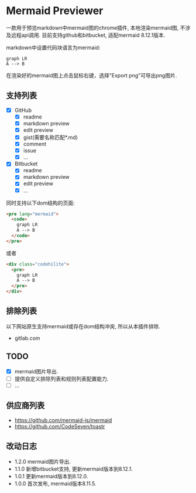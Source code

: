 # Mermaid Previewer

一款用于预览markdown中mermaid图的chrome插件, 本地渲染mermaid图, 不涉及远程api调用.
目前支持github和bitbucket, 适配mermaid 8.12.1版本.

markdown中设置代码块语言为mermaid:
```mermaid
graph LR
A --> B
```

在渲染好的mermaid图上点击鼠标右键，选择"Export png"可导出png图片.

## 支持列表

- [x] GitHub
  - [x] readme
  - [x] markdown preview
  - [x] edit preview
  - [x] gist(需要名称匹配*.md)
  - [x] comment
  - [x] issue
  - [x] ...
- [x] Bitbucket
  - [x] readme
  - [x] markdown preview
  - [x] edit preview
  - [x] ...

同时支持以下dom结构的页面:
```html
<pre lang="mermaid">
  <code>
    graph LR
    A --> B
  </code>
</pre>
```
或者
```html
<div class="codehilite">
  <pre>
    graph LR
    A --> B
  </pre>
</div>
```

## 排除列表

以下网站原生支持mermaid或存在dom结构冲突, 所以从本插件排除.
- gitlab.com

## TODO

- [X] mermaid图片导出.
- [ ] 提供自定义排除列表和规则列表配置能力.
- [ ] ...

## 供应商列表

- https://github.com/mermaid-js/mermaid
- https://github.com/CodeSeven/toastr

## 改动日志
- 1.2.0   mermaid图片导出.
- 1.1.0   新增bitbucket支持, 更新mermaid版本到8.12.1.
- 1.0.1   更新mermaid版本到8.12.0.
- 1.0.0   首次发布, mermaid版本8.11.5.
